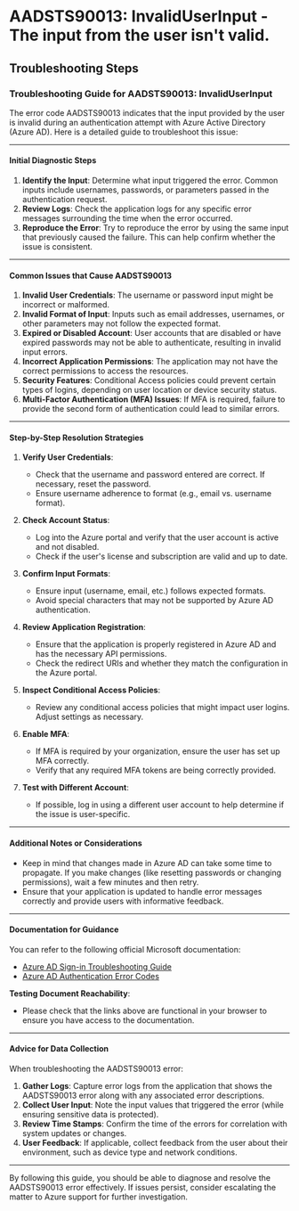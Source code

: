 # AADSTS90013: InvalidUserInput - The input from the user isn't valid.


## Troubleshooting Steps
### Troubleshooting Guide for AADSTS90013: InvalidUserInput

The error code AADSTS90013 indicates that the input provided by the user is invalid during an authentication attempt with Azure Active Directory (Azure AD). Here is a detailed guide to troubleshoot this issue:

---

#### Initial Diagnostic Steps
1. **Identify the Input**: Determine what input triggered the error. Common inputs include usernames, passwords, or parameters passed in the authentication request.
2. **Review Logs**: Check the application logs for any specific error messages surrounding the time when the error occurred.
3. **Reproduce the Error**: Try to reproduce the error by using the same input that previously caused the failure. This can help confirm whether the issue is consistent.

---

#### Common Issues that Cause AADSTS90013
1. **Invalid User Credentials**: The username or password input might be incorrect or malformed.
2. **Invalid Format of Input**: Inputs such as email addresses, usernames, or other parameters may not follow the expected format.
3. **Expired or Disabled Account**: User accounts that are disabled or have expired passwords may not be able to authenticate, resulting in invalid input errors.
4. **Incorrect Application Permissions**: The application may not have the correct permissions to access the resources.
5. **Security Features**: Conditional Access policies could prevent certain types of logins, depending on user location or device security status.
6. **Multi-Factor Authentication (MFA) Issues**: If MFA is required, failure to provide the second form of authentication could lead to similar errors.

---

#### Step-by-Step Resolution Strategies
1. **Verify User Credentials**:
   - Check that the username and password entered are correct. If necessary, reset the password.
   - Ensure username adherence to format (e.g., email vs. username format).

2. **Check Account Status**:
   - Log into the Azure portal and verify that the user account is active and not disabled.
   - Check if the user's license and subscription are valid and up to date.

3. **Confirm Input Formats**:
   - Ensure input (username, email, etc.) follows expected formats.
   - Avoid special characters that may not be supported by Azure AD authentication.

4. **Review Application Registration**:
   - Ensure that the application is properly registered in Azure AD and has the necessary API permissions.
   - Check the redirect URIs and whether they match the configuration in the Azure portal.

5. **Inspect Conditional Access Policies**:
   - Review any conditional access policies that might impact user logins. Adjust settings as necessary.

6. **Enable MFA**:
   - If MFA is required by your organization, ensure the user has set up MFA correctly.
   - Verify that any required MFA tokens are being correctly provided.

7. **Test with Different Account**:
   - If possible, log in using a different user account to help determine if the issue is user-specific.

---

#### Additional Notes or Considerations
- Keep in mind that changes made in Azure AD can take some time to propagate. If you make changes (like resetting passwords or changing permissions), wait a few minutes and then retry.
- Ensure that your application is updated to handle error messages correctly and provide users with informative feedback.

---

#### Documentation for Guidance
You can refer to the following official Microsoft documentation:
- [Azure AD Sign-in Troubleshooting Guide](https://docs.microsoft.com/en-us/azure/active-directory/enterprise-users/troubleshoot-authentication)
- [Azure AD Authentication Error Codes](https://docs.microsoft.com/en-us/azure/active-directory/develop/reference-aad-error-codes)

**Testing Document Reachability**: 
- Please check that the links above are functional in your browser to ensure you have access to the documentation.

---

#### Advice for Data Collection
When troubleshooting the AADSTS90013 error:
1. **Gather Logs**: Capture error logs from the application that shows the AADSTS90013 error along with any associated error descriptions.
2. **Collect User Input**: Note the input values that triggered the error (while ensuring sensitive data is protected).
3. **Review Time Stamps**: Confirm the time of the errors for correlation with system updates or changes.
4. **User Feedback**: If applicable, collect feedback from the user about their environment, such as device type and network conditions.

---

By following this guide, you should be able to diagnose and resolve the AADSTS90013 error effectively. If issues persist, consider escalating the matter to Azure support for further investigation.